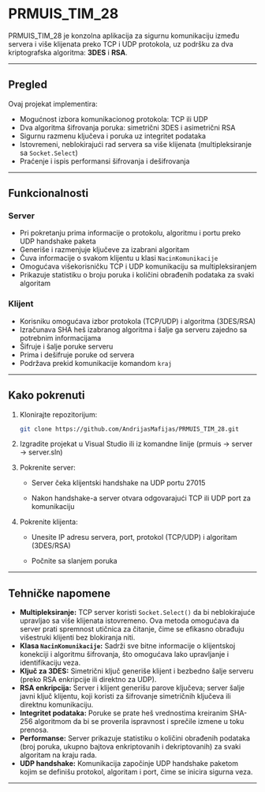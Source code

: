 # PRMUIS_TIM_28

PRMUIS_TIM_28 je konzolna aplikacija za sigurnu komunikaciju između servera i više klijenata preko TCP i UDP protokola, uz podršku za dva kriptografska algoritma: **3DES** i **RSA**.

---

## Pregled

Ovaj projekat implementira:

- Mogućnost izbora komunikacionog protokola: TCP ili UDP  
- Dva algoritma šifrovanja poruka: simetrični 3DES i asimetrični RSA  
- Sigurnu razmenu ključeva i poruka uz integritet podataka  
- Istovremeni, neblokirajući rad servera sa više klijenata (multipleksiranje sa `Socket.Select`)  
- Praćenje i ispis performansi šifrovanja i dešifrovanja  

---

## Funkcionalnosti

### Server

- Pri pokretanju prima informacije o protokolu, algoritmu i portu preko UDP handshake paketa  
- Generiše i razmenjuje ključeve za izabrani algoritam  
- Čuva informacije o svakom klijentu u klasi `NacinKomunikacije`  
- Omogućava višekorisničku TCP i UDP komunikaciju sa multipleksiranjem  
- Prikazuje statistiku o broju poruka i količini obrađenih podataka za svaki algoritam  

### Klijent

- Korisniku omogućava izbor protokola (TCP/UDP) i algoritma (3DES/RSA)  
- Izračunava SHA heš izabranog algoritma i šalje ga serveru zajedno sa potrebnim informacijama  
- Šifruje i šalje poruke serveru  
- Prima i dešifruje poruke od servera  
- Podržava prekid komunikacije komandom `kraj`  

---

## Kako pokrenuti

1. Klonirajte repozitorijum:  
   ```bash
   git clone https://github.com/AndrijasMafijas/PRMUIS_TIM_28.git

2. Izgradite projekat u Visual Studio ili iz komandne linije (prmuis -> server -> server.sln)

3. Pokrenite server:

    * Server čeka klijentski handshake na UDP portu 27015

    * Nakon handshake-a server otvara odgovarajući TCP ili UDP port za komunikaciju

4. Pokrenite klijenta:

    * Unesite IP adresu servera, port, protokol (TCP/UDP) i algoritam (3DES/RSA)

    * Počnite sa slanjem poruka

---

## Tehničke napomene

- **Multipleksiranje:** TCP server koristi `Socket.Select()` da bi neblokirajuće upravljao sa više klijenata istovremeno. Ova metoda omogućava da server prati spremnost utičnica za čitanje, čime se efikasno obrađuju višestruki klijenti bez blokiranja niti.
- **Klasa `NacinKomunikacije`:** Sadrži sve bitne informacije o klijentskoj konekciji i algoritmu šifrovanja, što omogućava lako upravljanje i identifikaciju veza.
- **Ključ za 3DES:** Simetrični ključ generiše klijent i bezbedno šalje serveru (preko RSA enkripcije ili direktno za UDP).
- **RSA enkripcija:** Server i klijent generišu parove ključeva; server šalje javni ključ klijentu, koji koristi za šifrovanje simetričnih ključeva ili direktnu komunikaciju.
- **Integritet podataka:** Poruke se prate heš vrednostima kreiranim SHA-256 algoritmom da bi se proverila ispravnost i sprečile izmene u toku prenosa.
- **Performanse:** Server prikazuje statistiku o količini obrađenih podataka (broj poruka, ukupno bajtova enkriptovanih i dekriptovanih) za svaki algoritam na kraju rada.
- **UDP handshake:** Komunikacija započinje UDP handshake paketom kojim se definišu protokol, algoritam i port, čime se inicira sigurna veza.

---

